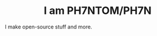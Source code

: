 <h1 align="center">
  <strong>I am PH7NTOM/PH7N</strong>
</h1>

<p>I make open-source stuff and more.</p>
